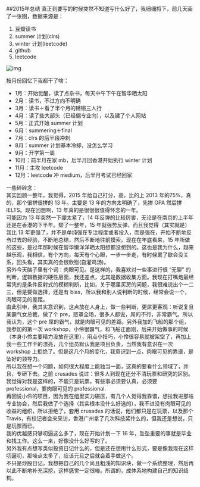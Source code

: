 ##2015年总结
真正到要写的时候突然不知道写什么好了，我细细捋下，前几天画了一张图，数据来源是：

1. 豆瓣读书
2. summer 计划(clrs)
3. winter 计划(leetcode)
4. github
5. leetcode

![img](2015review.png)</br>

按月份回忆下我都干了啥：

- 1月：开始觉醒，读了点杂书，每天中午下午在智华晒太阳
- 2月：读书，不过方向不明确
- 3月：读书＋看了半个月的锵锵三人行
- 4月：读了些大部头（已经偏专业向），以及建了个人网站
- 5月：正式开始 summer 计划
- 6月：summering＋final
- 7月：clrs 的后半段冲刺
- 8月：summer 计划基本冷却，没怎么学习
- 9月：开学第一周
- 10月：前半月在家 mb，后半月回香港开始执行 winter 计划
- 11月：主攻 leetcode
- 12月：leetcode 冲 medium，后半月考试已经回家

一些碎碎念：</br>
其实回顾一整年，我觉得，2015 年给自己打分，高，比的上 2013 年的75%，真的，那个很拼很拼的 13 年。主要是 13 年的方向太明确了，先拼 GPA 然后拼 IELTS。现在回想啊，13 年真的是很很很值得怀念的一年。</br>
可能因为 13 年突然一下绷太紧了，14 年反弹的比较厉害，无论是在南京的上半年还是在香港的下半年。颓了一整年，15 年就强势反弹，而且我觉得（其实就是）我比 13 年更强了，并不是单纯强在专注程度或者投入，而是强在，开始不断地反刍过去的经验，不断地总结，然后不断地往前摸索。现在在年底看来，15 年所做的这些，是过年那时候在智华懒洋洋晒太阳想都没想到的。这也是我为什么，越来越乐观，我相信，有个方向，每天有个心眼，一步一步走，有时候累了歇会没关系，回头看，其实真的会很欣慰(自灌鸡汤)。</br>
另外今天脑子里有个词：肉眼可见。是这样的，我喜欢对一些事进行很 “无聊” 的判断，逻辑数据的硬性层面，我还差点，尤其是数据收集方面。我现在打嘴炮最经常凭的是条件反射式的模糊判断，比如，关于哪里买房的问题，我很难说出个一二三，但是要做选择，还是有 bias，所以我和别人说判断的时候，经常会说一个，肉眼可见的差距。</br>
由此引申，我其实意识到，这点放在人身上，做一些判断，更屌更客观：听说复旦某霸气女总裁，做了个 pre，怒罩全场，很多人都说，屌的不行，非常霸气。所以我认为，这个 pre 屌的霸气，就是肉眼可见的差距。另外我加的飞船的那个组，我参加的第一次 workshop，小伶很霸气，和飞船正面刚，后来开始做事的时候（本身小伶主要精力没放在这里），用点小技巧，小伶很容易就被架空了，再加上我一些工作干的漂亮，几个组员默认我是项目负责，当然我有意识在一次 workshop 上拒绝了。但是这几个月的变化，我意识到一点，肉眼可见的靠谱，是坠好的领导力。</br>
所以我在想一个问题，如何很大程度上能独当一面，这真的要看什么领域了，并且，专研下去。之前 crusades 说过：很多人到现在还分不清玩票和研究的区别。我觉得对我是这样的，不能只是玩票，有些事必须要认真，必须要 professional，要肉眼可见的 professional.</br>
再回说小伶的项目，因为我在组里实力碾压，有几个人觉得我靠谱，想拉我进那啥专业协会，然后我做了个选择（其实根本没什么好选的），我不进没有肉眼可见的收益的组织，所以拒绝了，套用 crusades 的话说，他们都只是在玩票，以及那个 Travis，有校记者会来采访，香港广州拿了几次科技奖什么的，但我还是想说，只是玩票而已。</br>
我的优越感只够叨逼这么多了，现在开始计划一下 16 年，坠坠重要的事就是毕业和找工作。这么一来，好像没什么好写的了。</br>
另外我有点想写类似投资日记什么的，但是还在想用什么形式，要是像我现在这样叨逼叨，那噪点太多了，应该元旦之后就会着手做这个。</br>
不只是炒股日记，我想把自己的几个尚且粗浅的知识块，做一个系统整理，然后再以此不断地补充深挖，这样感觉一定很棒。所谓的，成体系地构建自己的知识结构。